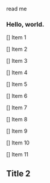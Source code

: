 read me
### Hello, world.
[] Item 1

[] Item 2

[] Item 3 

[] Item 4

[] Item 5

[] Item 6

[] Item 7

[] Item 8

[] Item 9

[] Item 10

[] Item 11

## Title 2
